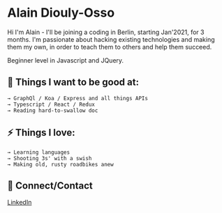  

# Alain Diouly-Osso

Hi I'm Alain - I'll be joining a coding in Berlin, starting Jan'2021, for 3 months.  I'm passionate about hacking existing technologies and making them my own, in order to teach them to others and help them succeed.

Beginner level in Javascript and JQuery.

## 

## 🌱 Things I want to be good at:

```
→ GraphQl / Koa / Express and all things APIs
→ Typescript / React / Redux
→ Reading hard-to-swallow doc
```

## 

## ⚡ Things I love:

```
→ Learning languages
→ Shooting 3s' with a swish
→ Making old, rusty roadbikes anew

```

## 

## 💬 Connect/Contact

[LinkedIn](https://www.linkedin.com/in/alaindiouly/)
